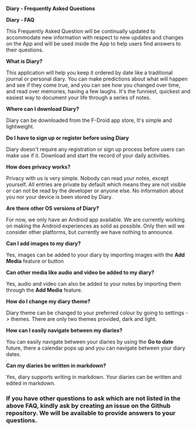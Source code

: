 **Diary - Frequently Asked Questions**

**Diary - FAQ**

This Frequently Asked Question will be continually updated to accommodate new information with respect to new updates and changes on the App and will be used inside the App to help users find answers to their questions.


**What is Diary?**

This application will help you keep it ordered by date like a traditional journal or personal diary.
 You can make predictions about what will happen and see if they come true, and you can see how you changed over time, and read over memories, having a few laughs. It's the funniest, quickest and easiest way to document your life through a series of notes.


**Where can I download Diary?**

Diary can be downloaded from the F-Droid app store, It's simple and lightweight.


**Do I have to sign up or register before using Diary**

Diary doesn't require any registration or sign up process before users can make use if it. Download and start the record of your daily activities.


**How does privacy works?**

Privacy with us is very simple. Nobody can read your notes, except yourself. All entries are private by default which means they are not visible or can not be read by the developer or anyone else. No information about you nor your device is been stored by Diary.


**Are there other OS versions of Diary?**

For now, we only have an Android app available. We are currently working on making the Android experiences as solid as possible. Only then will we consider other platforms, but currently we have nothing to announce.


**Can I add images to my diary?**

Yes, images can be added to your diary by importing images with the **Add Media** feature or button


**Can other media like audio and video be added to my diary?**

Yes, audio and video can also be added to your notes by importing them through the **Add Media** feature. 


**How do I change my diary theme?**

Diary theme can be changed to your preferred colour by going to settings -> themes. There are only two themes provided, dark and light. 


**How can I easily navigate between my diaries?**

You can easily navigate between your diaries by using the **Go to date** future, there a calendar pops up and you can navigate between your diary dates.


**Can my diaries be written in markdown?**

Yes, diary supports writing in markdown. Your diaries can be written and edited in markdown.



### If you have other questions to ask which are not listed in the above FAQ, kindly ask by creating an issue on the Github repository. We will be available to provide answers to your questions.
